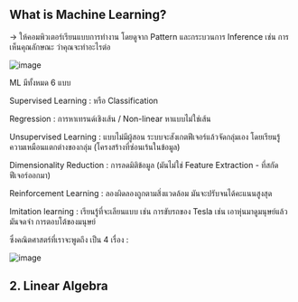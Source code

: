 ## What is Machine Learning?

-> ให้คอมพิวเตอร์เรียนแบบการทำงาน โดยดูจาก Pattern และกระบวนการ Inference เช่น การเห็นคุณลักษณะ ว่าคุณจะทำอะไรต่อ

![image](https://github.com/user-attachments/assets/6ddbcc13-36cf-4df5-a3e9-4adc7b51e79e)

ML มีทั้งหมด 6 แบบ

Supervised Learning : หรือ Classification

Regression : การหาเทรนด์เชิงเส้น / Non-linear หาแบบไม่ใช่เส้น

Unsupervised Learning : แบบไม่มีผู้สอน ระบบจะสังเกตฟีเจอร์แล้วจัดกลุ่มเอง โดยเรียนรู้ความเหมือนแตกต่างของกลุ่ม (โครงสร้างที่ซ่อนเร้นในข้อมูล)

Dimensionality Reduction : การลดมิติข้อมูล (มันไม่ใช่ Feature Extraction - ที่สกัดฟีเจอร์ออกมา)

Reinforcement Learning : ลองผิดลองถูกตามสิ่งแวดล้อม มันจะปรับจนได้คะแนนสูงสุด

Imitation learning : เรียนรู้ที่จะเลียนแบบ เช่น การขับรถของ Tesla เช่น เอาหุ่นมาดูมนุษย์แล้วมันจดจำ การตอบโต้ของมนุษย์

ซึ่งคณิตศาสตร์ที่เราจะพูดถึง เป็น 4 เรื่อง :

![image](https://github.com/user-attachments/assets/536ad87a-f759-4696-81b1-aac700e61a22)

## 2. Linear Algebra


